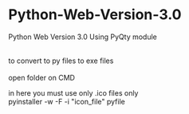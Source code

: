 # Python-Web-Version-3.0
Python Web Version 3.0 Using PyQty module 
<br>
<br>







to convert to py files to exe files
<br><br>
open folder on CMD<br>


in here you must use only .ico files only<br>
pyinstaller -w -F -i "icon_file" pyfile
